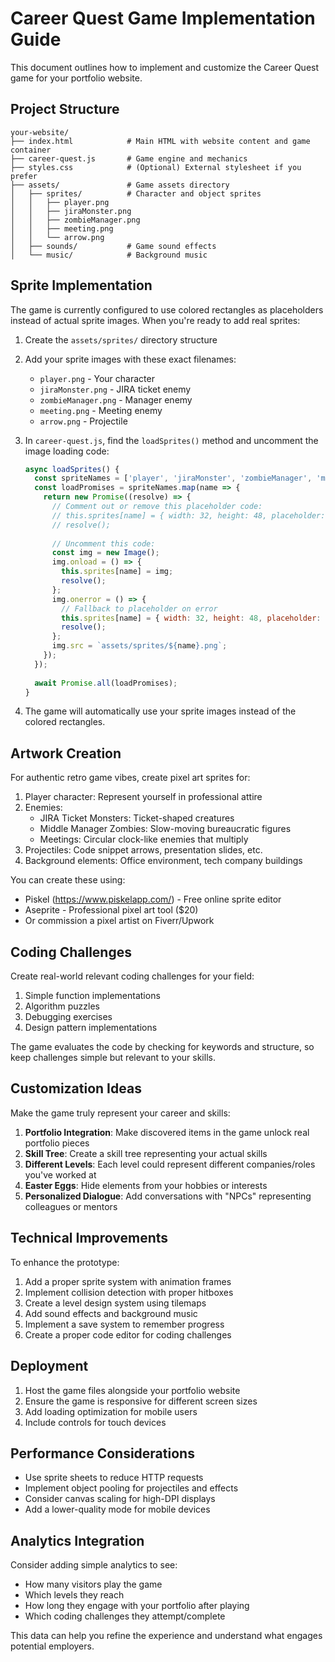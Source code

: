 # Career Quest Game Implementation Guide

This document outlines how to implement and customize the Career Quest game for your portfolio website.

## Project Structure

```
your-website/
├── index.html            # Main HTML with website content and game container
├── career-quest.js       # Game engine and mechanics
├── styles.css            # (Optional) External stylesheet if you prefer
├── assets/               # Game assets directory
│   ├── sprites/          # Character and object sprites
│   │   ├── player.png
│   │   ├── jiraMonster.png
│   │   ├── zombieManager.png
│   │   ├── meeting.png
│   │   └── arrow.png
│   ├── sounds/           # Game sound effects
│   └── music/            # Background music
```

## Sprite Implementation

The game is currently configured to use colored rectangles as placeholders instead of actual sprite images. When you're ready to add real sprites:

1. Create the `assets/sprites/` directory structure
2. Add your sprite images with these exact filenames:
   - `player.png` - Your character
   - `jiraMonster.png` - JIRA ticket enemy
   - `zombieManager.png` - Manager enemy
   - `meeting.png` - Meeting enemy
   - `arrow.png` - Projectile

3. In `career-quest.js`, find the `loadSprites()` method and uncomment the image loading code:
   ```javascript
   async loadSprites() {
     const spriteNames = ['player', 'jiraMonster', 'zombieManager', 'meeting', 'arrow'];
     const loadPromises = spriteNames.map(name => {
       return new Promise((resolve) => {
         // Comment out or remove this placeholder code:
         // this.sprites[name] = { width: 32, height: 48, placeholder: true };
         // resolve();
         
         // Uncomment this code:
         const img = new Image();
         img.onload = () => {
           this.sprites[name] = img;
           resolve();
         };
         img.onerror = () => {
           // Fallback to placeholder on error
           this.sprites[name] = { width: 32, height: 48, placeholder: true };
           resolve();
         };
         img.src = `assets/sprites/${name}.png`;
       });
     });
     
     await Promise.all(loadPromises);
   }
   ```

4. The game will automatically use your sprite images instead of the colored rectangles.

## Artwork Creation

For authentic retro game vibes, create pixel art sprites for:

1. Player character: Represent yourself in professional attire
2. Enemies:
   - JIRA Ticket Monsters: Ticket-shaped creatures
   - Middle Manager Zombies: Slow-moving bureaucratic figures
   - Meetings: Circular clock-like enemies that multiply
3. Projectiles: Code snippet arrows, presentation slides, etc.
4. Background elements: Office environment, tech company buildings

You can create these using:
- Piskel (https://www.piskelapp.com/) - Free online sprite editor
- Aseprite - Professional pixel art tool ($20)
- Or commission a pixel artist on Fiverr/Upwork

## Coding Challenges

Create real-world relevant coding challenges for your field:

1. Simple function implementations
2. Algorithm puzzles
3. Debugging exercises
4. Design pattern implementations

The game evaluates the code by checking for keywords and structure, so keep challenges simple but relevant to your skills.

## Customization Ideas

Make the game truly represent your career and skills:

1. **Portfolio Integration**: Make discovered items in the game unlock real portfolio pieces
2. **Skill Tree**: Create a skill tree representing your actual skills
3. **Different Levels**: Each level could represent different companies/roles you've worked at
4. **Easter Eggs**: Hide elements from your hobbies or interests
5. **Personalized Dialogue**: Add conversations with "NPCs" representing colleagues or mentors

## Technical Improvements

To enhance the prototype:

1. Add a proper sprite system with animation frames
2. Implement collision detection with proper hitboxes
3. Create a level design system using tilemaps
4. Add sound effects and background music
5. Implement a save system to remember progress
6. Create a proper code editor for coding challenges

## Deployment

1. Host the game files alongside your portfolio website
2. Ensure the game is responsive for different screen sizes
3. Add loading optimization for mobile users
4. Include controls for touch devices

## Performance Considerations

- Use sprite sheets to reduce HTTP requests
- Implement object pooling for projectiles and effects
- Consider canvas scaling for high-DPI displays
- Add a lower-quality mode for mobile devices

## Analytics Integration

Consider adding simple analytics to see:
- How many visitors play the game
- Which levels they reach
- How long they engage with your portfolio after playing
- Which coding challenges they attempt/complete

This data can help you refine the experience and understand what engages potential employers.